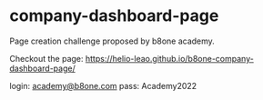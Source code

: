 
# company-dashboard-page

Page creation challenge proposed by b8one academy.

Checkout the page: https://helio-leao.github.io/b8one-company-dashboard-page/

login: academy@b8one.com
pass: Academy2022